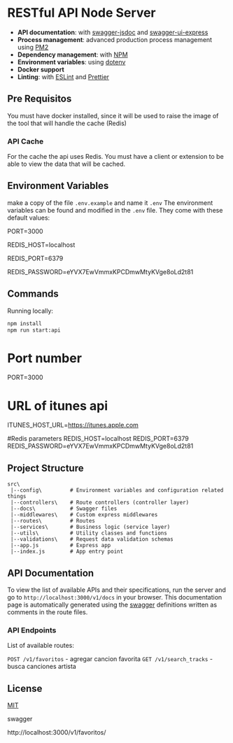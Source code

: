 # RESTful API Node Server





- **API documentation**: with [swagger-jsdoc](https://github.com/Surnet/swagger-jsdoc) and [swagger-ui-express](https://github.com/scottie1984/swagger-ui-express)
- **Process management**: advanced production process management using [PM2](https://pm2.keymetrics.io)
- **Dependency management**: with [NPM](https://www.npmjs.com/)
- **Environment variables**: using [dotenv](https://github.com/motdotla/dotenv)
- **Docker support**
- **Linting**: with [ESLint](https://eslint.org) and [Prettier](https://prettier.io)

## Pre Requisitos

You must have docker installed, since it will be used to raise the image of the tool that will handle the cache (Redis)

### API Cache

For the cache the api uses Redis. You must have a client or extension to be able to view the data that will be cached.
## Environment Variables
make a copy of the file `.env.example` and name it `.env`
The environment variables can be found and modified in the `.env` file. They come with these default values:

PORT=3000

REDIS_HOST=localhost

REDIS_PORT=6379

REDIS_PASSWORD=eYVX7EwVmmxKPCDmwMtyKVge8oLd2t81
## Commands

Running locally:

```bash
npm install
npm run start:api
```

# Port number
PORT=3000

# URL of itunes api
ITUNES_HOST_URL=https://itunes.apple.com

#Redis parameters
REDIS_HOST=localhost
REDIS_PORT=6379
REDIS_PASSWORD=eYVX7EwVmmxKPCDmwMtyKVge8oLd2t81

## Project Structure

```
src\
 |--config\         # Environment variables and configuration related things
 |--controllers\    # Route controllers (controller layer)
 |--docs\           # Swagger files
 |--middlewares\    # Custom express middlewares
 |--routes\         # Routes
 |--services\       # Business logic (service layer)
 |--utils\          # Utility classes and functions
 |--validations\    # Request data validation schemas
 |--app.js          # Express app
 |--index.js        # App entry point
```

## API Documentation

To view the list of available APIs and their specifications, run the server and go to `http://localhost:3000/v1/docs` in your browser. This documentation page is automatically generated using the [swagger](https://swagger.io/) definitions written as comments in the route files.

### API Endpoints

List of available routes:


`POST /v1/favoritos` - agregar cancion favorita
`GET /v1/search_tracks` - busca canciones artista


## License

[MIT](LICENSE)




swagger

http://localhost:3000/v1/favoritos/

